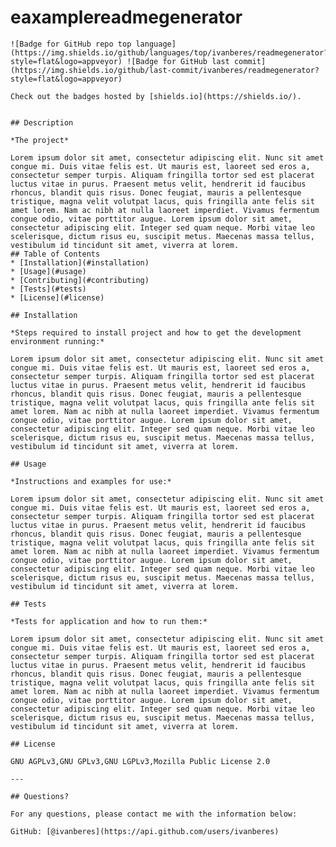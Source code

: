 # eaxamplereadmegenerator
    ![Badge for GitHub repo top language](https://img.shields.io/github/languages/top/ivanberes/readmegenerator?style=flat&logo=appveyor) ![Badge for GitHub last commit](https://img.shields.io/github/last-commit/ivanberes/readmegenerator?style=flat&logo=appveyor)
    
    Check out the badges hosted by [shields.io](https://shields.io/).
    
    
    ## Description 
    
    *The project* 
    
    Lorem ipsum dolor sit amet, consectetur adipiscing elit. Nunc sit amet congue mi. Duis vitae felis est. Ut mauris est, laoreet sed eros a, consectetur semper turpis. Aliquam fringilla tortor sed est placerat luctus vitae in purus. Praesent metus velit, hendrerit id faucibus rhoncus, blandit quis risus. Donec feugiat, mauris a pellentesque tristique, magna velit volutpat lacus, quis fringilla ante felis sit amet lorem. Nam ac nibh at nulla laoreet imperdiet. Vivamus fermentum congue odio, vitae porttitor augue. Lorem ipsum dolor sit amet, consectetur adipiscing elit. Integer sed quam neque. Morbi vitae leo scelerisque, dictum risus eu, suscipit metus. Maecenas massa tellus, vestibulum id tincidunt sit amet, viverra at lorem.
    ## Table of Contents
    * [Installation](#installation)
    * [Usage](#usage)
    * [Contributing](#contributing)
    * [Tests](#tests)
    * [License](#license)
    
    ## Installation
    
    *Steps required to install project and how to get the development environment running:*
    
    Lorem ipsum dolor sit amet, consectetur adipiscing elit. Nunc sit amet congue mi. Duis vitae felis est. Ut mauris est, laoreet sed eros a, consectetur semper turpis. Aliquam fringilla tortor sed est placerat luctus vitae in purus. Praesent metus velit, hendrerit id faucibus rhoncus, blandit quis risus. Donec feugiat, mauris a pellentesque tristique, magna velit volutpat lacus, quis fringilla ante felis sit amet lorem. Nam ac nibh at nulla laoreet imperdiet. Vivamus fermentum congue odio, vitae porttitor augue. Lorem ipsum dolor sit amet, consectetur adipiscing elit. Integer sed quam neque. Morbi vitae leo scelerisque, dictum risus eu, suscipit metus. Maecenas massa tellus, vestibulum id tincidunt sit amet, viverra at lorem.
    
    ## Usage 
    
    *Instructions and examples for use:*
    
    Lorem ipsum dolor sit amet, consectetur adipiscing elit. Nunc sit amet congue mi. Duis vitae felis est. Ut mauris est, laoreet sed eros a, consectetur semper turpis. Aliquam fringilla tortor sed est placerat luctus vitae in purus. Praesent metus velit, hendrerit id faucibus rhoncus, blandit quis risus. Donec feugiat, mauris a pellentesque tristique, magna velit volutpat lacus, quis fringilla ante felis sit amet lorem. Nam ac nibh at nulla laoreet imperdiet. Vivamus fermentum congue odio, vitae porttitor augue. Lorem ipsum dolor sit amet, consectetur adipiscing elit. Integer sed quam neque. Morbi vitae leo scelerisque, dictum risus eu, suscipit metus. Maecenas massa tellus, vestibulum id tincidunt sit amet, viverra at lorem.
    
    ## Tests
    
    *Tests for application and how to run them:*
    
    Lorem ipsum dolor sit amet, consectetur adipiscing elit. Nunc sit amet congue mi. Duis vitae felis est. Ut mauris est, laoreet sed eros a, consectetur semper turpis. Aliquam fringilla tortor sed est placerat luctus vitae in purus. Praesent metus velit, hendrerit id faucibus rhoncus, blandit quis risus. Donec feugiat, mauris a pellentesque tristique, magna velit volutpat lacus, quis fringilla ante felis sit amet lorem. Nam ac nibh at nulla laoreet imperdiet. Vivamus fermentum congue odio, vitae porttitor augue. Lorem ipsum dolor sit amet, consectetur adipiscing elit. Integer sed quam neque. Morbi vitae leo scelerisque, dictum risus eu, suscipit metus. Maecenas massa tellus, vestibulum id tincidunt sit amet, viverra at lorem.
    
    ## License
    
    GNU AGPLv3,GNU GPLv3,GNU LGPLv3,Mozilla Public License 2.0
    
    ---
    
    ## Questions?
    
    For any questions, please contact me with the information below:
   
    GitHub: [@ivanberes](https://api.github.com/users/ivanberes)
    
